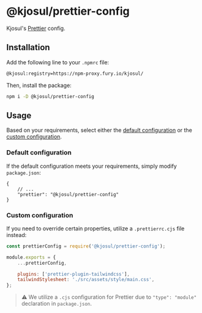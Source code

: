 # @kjosul/prettier-config

Kjosul's [Prettier](https://prettier.io) config.

## Installation

Add the following line to your `.npmrc` file:

```sh
@kjosul:registry=https://npm-proxy.fury.io/kjosul/
```

Then, install the package:

```sh
npm i -D @kjosul/prettier-config
```

## Usage

Based on your requirements, select either the [default configuration](#default-configuration) or the [custom configuration](#custom-configuration).

### Default configuration

If the default configuration meets your requirements, simply modify `package.json`:

```jsonc
{
    // ...
    "prettier": "@kjosul/prettier-config"
}
```

### Custom configuration

If you need to override certain properties, utilize a `.prettierrc.cjs` file instead:

```js
const prettierConfig = require('@kjosul/prettier-config');

module.exports = {
    ...prettierConfig,

    plugins: ['prettier-plugin-tailwindcss'],
    tailwindStylesheet: './src/assets/style/main.css',
};
```

> ⚠️ We utilize a `.cjs` configuration for Prettier due to `"type": "module"` declaration in `package.json`.
